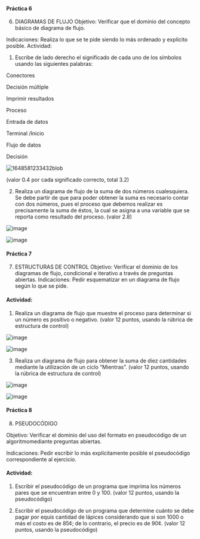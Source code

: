 #### Práctica 6
6. DIAGRAMAS DE FLUJO
Objetivo: Verificar que el dominio del concepto básico de diagrama de flujo.

Indicaciones: Realiza lo que se te pide siendo lo más ordenado y explícito posible.
Actividad:

  1. Escribe de lado derecho el significado de cada uno de los símbolos usando las
  siguientes palabras: 
  
  Conectores
  
  Decisión múltiple
  
  Imprimir resultados
  
  Proceso
  
  Entrada de datos
  
  Terminal /Inicio
  
  Flujo de datos
  
  Decisión
  
 
![1648581233432blob](https://user-images.githubusercontent.com/101213020/160690145-0bb69178-fc46-4cb1-b823-f0df52d71324.jpg)

  (valor 0.4 por cada significado correcto, total 3.2)
  
   2. Realiza un diagrama de flujo de la suma de dos números cualesquiera. Se debe partir de que para poder obtener la suma es necesario contar con dos números, pues el
    proceso que debemos realizar es precisamente la suma de éstos, la cual se asigna a una variable que se reporta como resultado del proceso. (valor 2.8)
   
   ![image](https://user-images.githubusercontent.com/101213020/160214049-7f3e6dda-24e2-42af-bbe5-47a100294c09.png)

   ![image](https://user-images.githubusercontent.com/101213020/160213978-c6edd0d8-721b-45f7-88da-a5f00deca2ba.png)

 #### Práctica 7
7. ESTRUCTURAS DE CONTROL
Objetivo: Verificar el dominio de los diagramas de flujo, condicional e iterativo a través de preguntas abiertas.
Indicaciones: Pedir esquematizar en un diagrama de flujo según lo que se pide.
#### Actividad:
  1. Realiza un diagrama de flujo que muestre el proceso para determinar si un número es positivo o negativo. (valor 12 puntos, usando la rúbrica de estructura de control)

![image](https://user-images.githubusercontent.com/101213020/160693382-d16a6105-1cbb-4e02-abce-e850ae0653a7.png)

![image](https://user-images.githubusercontent.com/101213020/160693544-760f335f-e9db-4c07-9209-77f8e2a8f439.png)

  3. Realiza un diagrama de flujo para obtener la suma de diez cantidades mediante la utilización de un ciclo “Mientras”. (valor 12 puntos, usando la rúbrica de estructura de
control)

![image](https://user-images.githubusercontent.com/101213020/160889793-f2bdaac4-08a8-4245-baa8-9fad54c4cd3d.png)

![image](https://user-images.githubusercontent.com/101213020/160889893-052706f8-d41a-4fc3-bf75-6fdf3c14437f.png)

#### Práctica 8
8. PSEUDOCÓDIGO

Objetivo: Verificar el dominio del uso del formato en pseudocódigo de un algoritmomediante preguntas abiertas.

Indicaciones: Pedir escribir lo más explícitamente posible el pseudocódigo correspondiente al ejercicio.

#### Actividad:

  1. Escribir el pseudocódigo de un programa que imprima los números pares que se encuentran entre 0 y 100. (valor 12 puntos, usando la pseudocódigo)
  
  
 
  
  
  3. Escribir el pseudocódigo de un programa que determine cuánto se debe pagar por equis cantidad de lápices considerando que si son 1000 o más el costo es de 85¢; de lo
contrario, el precio es de 90¢. (valor 12 puntos, usando la pseudocódigo)
